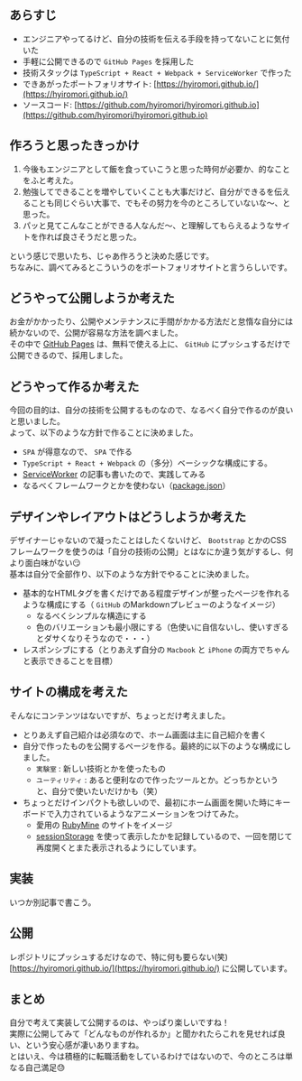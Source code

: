 <!--
title: エンジニアなりにポートフォリオサイトを作ってみた話
template: blog
keywords: TypeScript,webpack,ポートフォリオ,React,ServiceWorker
-->

## あらすじ

- エンジニアやってるけど、自分の技術を伝える手段を持ってないことに気付いた
- 手軽に公開できるので `GitHub Pages` を採用した
- 技術スタックは `TypeScript + React + Webpack + ServiceWorker` で作った
- できあがったポートフォリオサイト: [https://hyiromori.github.io/](https://hyiromori.github.io/)
- ソースコード: [https://github.com/hyiromori/hyiromori.github.io](https://github.com/hyiromori/hyiromori.github.io)

## 作ろうと思ったきっかけ

1. 今後もエンジニアとして飯を食っていこうと思った時何が必要か、的なことをふと考えた。
1. 勉強してできることを増やしていくことも大事だけど、自分ができるを伝えることも同じぐらい大事で、でもその努力を今のところしていないな〜、と思った。
1. パッと見てこんなことができる人なんだ〜、と理解してもらえるようなサイトを作れば良さそうだと思った。

という感じで思いたち、じゃあ作ろうと決めた感じです。  
ちなみに、調べてみるとこういうのをポートフォリオサイトと言うらしいです。  

## どうやって公開しようか考えた

お金がかかったり、公開やメンテナンスに手間がかかる方法だと怠惰な自分には続かないので、公開が容易な方法を調べました。  
その中で [GitHub Pages](https://pages.github.com/) は、無料で使える上に、 `GitHub` にプッシュするだけで公開できるので、採用しました。  

## どうやって作るか考えた

今回の目的は、自分の技術を公開するものなので、なるべく自分で作るのが良いと思いました。  
よって、以下のような方針で作ることに決めました。  

- `SPA` が得意なので、 `SPA` で作る
- `TypeScript + React + Webpack` の（多分）ベーシックな構成にする。
- [ServiceWorker](https://qiita.com/hyiromori/items/7986a725541c97da878d) の記事も書いたので、実践してみる
- なるべくフレームワークとかを使わない（[package.json](https://github.com/hyiromori/hyiromori.github.io/blob/master/package.json)）

## デザインやレイアウトはどうしようか考えた

デザイナーじゃないので凝ったことはしたくないけど、 `Bootstrap` とかのCSSフレームワークを使うのは「自分の技術の公開」とはなにか違う気がするし、何より面白味がない😏  
基本は自分で全部作り、以下のような方針でやることに決めました。  

- 基本的なHTMLタグを書くだけである程度デザインが整ったページを作れるような構成にする（ `GitHub` のMarkdownプレビューのようなイメージ）
  - なるべくシンプルな構造にする
  - 色のバリエーションも最小限にする（色使いに自信ないし、使いすぎるとダサくなりそうなので・・・）
- レスポンシブにする（とりあえず自分の `Macbook` と `iPhone` の両方でちゃんと表示できることを目標）

## サイトの構成を考えた

そんなにコンテンツはないですが、ちょっとだけ考えました。  

- とりあえず自己紹介は必須なので、ホーム画面は主に自己紹介を書く
- 自分で作ったものを公開するページを作る。最終的に以下のような構成にしました。
  - `実験室` : 新しい技術とかを使ったもの
  - `ユーティリティ` : あると便利なので作ったツールとか。どっちかというと、自分で使いたいだけかも（笑）
- ちょっとだけインパクトも欲しいので、最初にホーム画面を開いた時にキーボードで入力されているようなアニメーションをつけてみた。
  - 愛用の [RubyMine](https://www.jetbrains.com/ruby/) のサイトをイメージ
  - [sessionStorage](https://developer.mozilla.org/ja/docs/Web/API/Window/sessionStorage) を使って表示したかを記録しているので、一回を閉じて再度開くとまた表示されるようにしています。

## 実装

いつか別記事で書こう。  

## 公開

レポジトリにプッシュするだけなので、特に何も要らない(笑)  
[https://hyiromori.github.io/](https://hyiromori.github.io/) に公開しています。  

## まとめ

自分で考えて実装して公開するのは、やっぱり楽しいですね！  
実際に公開してみて「どんなものが作れるか」と聞かれたらこれを見せれば良い、という安心感が凄いありますね。  
とはいえ、今は積極的に転職活動をしているわけではないので、今のところは単なる自己満足😓  
